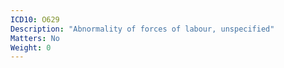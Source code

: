 ```yaml
---
ICD10: O629
Description: "Abnormality of forces of labour, unspecified"
Matters: No
Weight: 0
---
```


